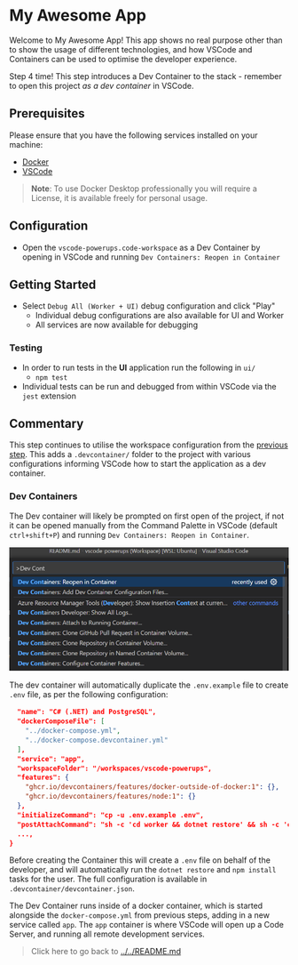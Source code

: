 # My Awesome App

Welcome to My Awesome App! This app shows no real purpose other than to show the usage of different technologies, and how VSCode and Containers can be used to optimise the developer experience.

Step 4 time! This step introduces a Dev Container to the stack - remember to open this project *as a dev container* in VSCode.

## Prerequisites

Please ensure that you have the following services installed on your machine:

- [Docker](https://docs.docker.com/get-docker/)
- [VSCode](https://code.visualstudio.com/download)

> **Note**: To use Docker Desktop professionally you will require a License, it is available freely for personal usage.

## Configuration

- Open the `vscode-powerups.code-workspace` as a Dev Container by opening in VSCode and running `Dev Containers: Reopen in Container`

## Getting Started

- Select `Debug All (Worker + UI)` debug configuration and click "Play"
  - Individual debug configurations are also available for UI and Worker
  - All services are now available for debugging

### Testing

- In order to run tests in the **UI** application run the following in `ui/`
  - `npm test`
- Individual tests can be run and debugged from within VSCode via the `jest` extension

## Commentary

This step continues to utilise the workspace configuration from the [previous step](../03-workspace/README.md). This adds a `.devcontainer/` folder to the project with various configurations informing VSCode how to start the application as a dev container.

### Dev Containers

The Dev container will likely be prompted on first open of the project, if not it can be opened manually from the Command Palette in VSCode (default `ctrl+shift+P`) and running `Dev Containers: Reopen in Container`.

![Dev Containers Open](../assets/vscode-dev-container-open.png)

The dev container will automatically duplicate the `.env.example` file to create `.env` file, as per the following configuration:

```json
  "name": "C# (.NET) and PostgreSQL",
  "dockerComposeFile": [
    "../docker-compose.yml",
    "../docker-compose.devcontainer.yml"
  ],
  "service": "app",
  "workspaceFolder": "/workspaces/vscode-powerups",
  "features": {
    "ghcr.io/devcontainers/features/docker-outside-of-docker:1": {},
    "ghcr.io/devcontainers/features/node:1": {}
  },
  "initializeCommand": "cp -u .env.example .env",
  "postAttachCommand": "sh -c 'cd worker && dotnet restore' && sh -c 'cd ui && npm install'"
  ...,
}
```

Before creating the Container this will create a `.env` file on behalf of the developer, and will automatically run the `dotnet restore` and `npm install` tasks for the user. The full configuration is available in `.devcontainer/devcontainer.json`.

The Dev Container runs inside of a docker container, which is started alongside the `docker-compose.yml` from previous steps, adding in a new service called `app`. The `app` container is where VSCode will open up a Code Server, and running all remote development services.

> Click here to go back to [../../README.md](../../README.md)
